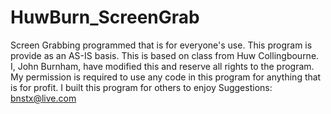 # HuwBurn_ScreenGrab
Screen Grabbing programmed that is for everyone's use.
This program is provide as an AS-IS basis. This is based on class from Huw Collingbourne. I, John Burnham, have modified this and reserve all rights to the program. My permission is required to use any code in this program for anything that is for profit. I built this program for others to enjoy Suggestions: bnstx@live.com
